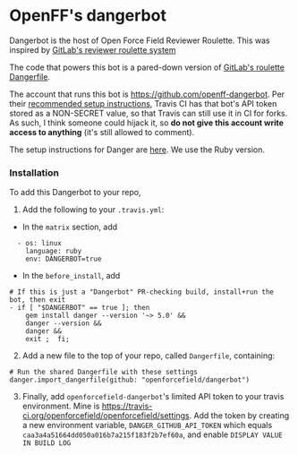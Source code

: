 # OpenFF's dangerbot

Dangerbot is the host of Open Force Field Reviewer Roulette. This was inspired by [GitLab's reviewer roulette system](https://about.gitlab.com/blog/2019/10/23/reviewer-roulette-one-year-on/)

The code that powers this bot is a pared-down version of [GitLab's roulette Dangerfile](https://gitlab.com/gitlab-org/gitlab-foss/blob/master/danger/roulette/Dangerfile). 

The account that runs this bot is https://github.com/openff-dangerbot. Per their [recommended setup instructions](https://danger.systems/guides/getting_started.html#tokens-for-oss-projects), Travis CI has that bot's API token stored as a NON-SECRET value, so that Travis can still use it in CI for forks. As such, I think someone could hijack it, so **do not give this account write access to anything** (it's still allowed to comment). 

The setup instructions for Danger are [here](https://danger.systems/guides/getting_started.html#setting-up-danger-to-run-on-your-ci). We use the Ruby version. 

### Installation 
To add this Dangerbot to your repo, 

1) Add the following to your `.travis.yml`:

* In the `matrix` section, add 
```
  - os: linux
    language: ruby
    env: DANGERBOT=true
```
* In the `before_install`, add
```
# If this is just a "Dangerbot" PR-checking build, install+run the bot, then exit
- if [ "$DANGERBOT" == true ]; then 
    gem install danger --version '~> 5.0' && 
    danger --version && 
    danger && 
    exit ;  fi;
```

2) Add a new file to the top of your repo, called `Dangerfile`, containing:
```
# Run the shared Dangerfile with these settings
danger.import_dangerfile(github: "openforcefield/dangerbot") 
```

3) Finally, add `openforcefield-dangerbot`'s limited API token to your travis environment. Mine is https://travis-ci.org/openforcefield/openforcefield/settings. Add the token by creating a new environment variable, `DANGER_GITHUB_API_TOKEN` which equals `caa3a4a51664dd050a016b7a215f183f2b7ef60a`, and enable `DISPLAY VALUE IN BUILD LOG`
